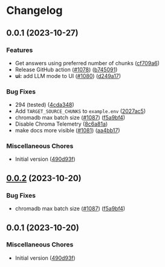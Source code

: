 # Changelog

## 0.0.1 (2023-10-27)


### Features

* Get answers using preferred number of chunks ([cf709a6](https://github.com/Pranav-Kimbodo/latest-privategpt/commit/cf709a6b7a951fc333ef5a089b24179ca660469b))
* Release GitHub action ([#1078](https://github.com/Pranav-Kimbodo/latest-privategpt/issues/1078)) ([b745091](https://github.com/Pranav-Kimbodo/latest-privategpt/commit/b7450911b25b0b70528fd4b620cffb90766e3448))
* **ui:** add LLM mode to UI ([#1080](https://github.com/Pranav-Kimbodo/latest-privategpt/issues/1080)) ([d249a17](https://github.com/Pranav-Kimbodo/latest-privategpt/commit/d249a17c330abd122e4988d35d94bcc2df980700))


### Bug Fixes

* 294 (tested) ([4cda348](https://github.com/Pranav-Kimbodo/latest-privategpt/commit/4cda348cf87f56ff237e376b03732b1b47a99215))
* Add `TARGET_SOURCE_CHUNKS` to `example.env` ([2027ac5](https://github.com/Pranav-Kimbodo/latest-privategpt/commit/2027ac563b6606199563632191b65f5105af8ebe))
* chromadb max batch size ([#1087](https://github.com/Pranav-Kimbodo/latest-privategpt/issues/1087)) ([f5a9bf4](https://github.com/Pranav-Kimbodo/latest-privategpt/commit/f5a9bf4e374b2d4c76438cf8a97cccf222ec8e6f))
* Disable Chroma Telemetry ([8c6a81a](https://github.com/Pranav-Kimbodo/latest-privategpt/commit/8c6a81a07fc9c800d53f62a33f5ae3b5247a22a6))
* make docs more visible ([#1081](https://github.com/Pranav-Kimbodo/latest-privategpt/issues/1081)) ([aa4bb17](https://github.com/Pranav-Kimbodo/latest-privategpt/commit/aa4bb17a2e6a797b450fa11a45e0b0528b8efecf))


### Miscellaneous Chores

* Initial version ([490d93f](https://github.com/Pranav-Kimbodo/latest-privategpt/commit/490d93fdc1977443c92f6c42e57a1c585aa59430))

## [0.0.2](https://github.com/imartinez/privateGPT/compare/v0.0.1...v0.0.2) (2023-10-20)


### Bug Fixes

* chromadb max batch size ([#1087](https://github.com/imartinez/privateGPT/issues/1087)) ([f5a9bf4](https://github.com/imartinez/privateGPT/commit/f5a9bf4e374b2d4c76438cf8a97cccf222ec8e6f))

## 0.0.1 (2023-10-20)

### Miscellaneous Chores

* Initial version ([490d93f](https://github.com/imartinez/privateGPT/commit/490d93fdc1977443c92f6c42e57a1c585aa59430))
